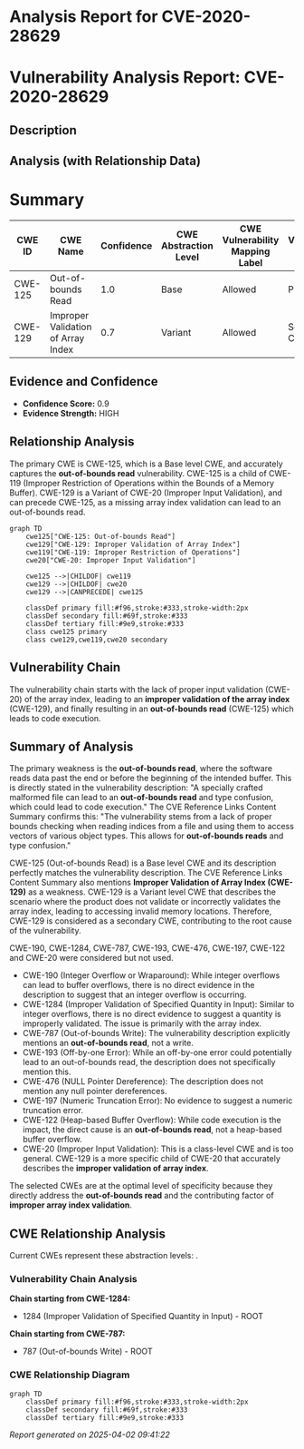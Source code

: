 # Analysis Report for CVE-2020-28629

# Vulnerability Analysis Report: CVE-2020-28629

## Description



## Analysis (with Relationship Data)

# Summary
| CWE ID | CWE Name | Confidence | CWE Abstraction Level | CWE Vulnerability Mapping Label | CWE-Vulnerability Mapping Notes |
|---|---|---|---|---|---|
| CWE-125 | Out-of-bounds Read | 1.0 | Base | Allowed | Primary CWE |
| CWE-129 | Improper Validation of Array Index | 0.7 | Variant | Allowed | Secondary CWE |

## Evidence and Confidence

*   **Confidence Score:** 0.9
*   **Evidence Strength:** HIGH

## Relationship Analysis
The primary CWE is CWE-125, which is a Base level CWE, and accurately captures the **out-of-bounds read** vulnerability. CWE-125 is a child of CWE-119 (Improper Restriction of Operations within the Bounds of a Memory Buffer). CWE-129 is a Variant of CWE-20 (Improper Input Validation), and can precede CWE-125, as a missing array index validation can lead to an out-of-bounds read.

```mermaid
graph TD
    cwe125["CWE-125: Out-of-bounds Read"]
    cwe129["CWE-129: Improper Validation of Array Index"]
    cwe119["CWE-119: Improper Restriction of Operations"]
    cwe20["CWE-20: Improper Input Validation"]
    
    cwe125 -->|CHILDOF| cwe119
    cwe129 -->|CHILDOF| cwe20
    cwe129 -->|CANPRECEDE| cwe125
    
    classDef primary fill:#f96,stroke:#333,stroke-width:2px
    classDef secondary fill:#69f,stroke:#333
    classDef tertiary fill:#9e9,stroke:#333
    class cwe125 primary
    class cwe129,cwe119,cwe20 secondary
```

## Vulnerability Chain
The vulnerability chain starts with the lack of proper input validation (CWE-20) of the array index, leading to an **improper validation of the array index** (CWE-129), and finally resulting in an **out-of-bounds read** (CWE-125) which leads to code execution.

## Summary of Analysis
The primary weakness is the **out-of-bounds read**, where the software reads data past the end or before the beginning of the intended buffer. This is directly stated in the vulnerability description: "A specially crafted malformed file can lead to an **out-of-bounds read** and type confusion, which could lead to code execution." The CVE Reference Links Content Summary confirms this: "The vulnerability stems from a lack of proper bounds checking when reading indices from a file and using them to access vectors of various object types. This allows for **out-of-bounds reads** and type confusion."

CWE-125 (Out-of-bounds Read) is a Base level CWE and its description perfectly matches the vulnerability description. The CVE Reference Links Content Summary also mentions **Improper Validation of Array Index (CWE-129)** as a weakness. CWE-129 is a Variant level CWE that describes the scenario where the product does not validate or incorrectly validates the array index, leading to accessing invalid memory locations. Therefore, CWE-129 is considered as a secondary CWE, contributing to the root cause of the vulnerability.

CWE-190, CWE-1284, CWE-787, CWE-193, CWE-476, CWE-197, CWE-122 and CWE-20 were considered but not used.
- CWE-190 (Integer Overflow or Wraparound): While integer overflows can lead to buffer overflows, there is no direct evidence in the description to suggest that an integer overflow is occurring.
- CWE-1284 (Improper Validation of Specified Quantity in Input): Similar to integer overflows, there is no direct evidence to suggest a quantity is improperly validated. The issue is primarily with the array index.
- CWE-787 (Out-of-bounds Write): The vulnerability description explicitly mentions an **out-of-bounds read**, not a write.
- CWE-193 (Off-by-one Error): While an off-by-one error could potentially lead to an out-of-bounds read, the description does not specifically mention this.
- CWE-476 (NULL Pointer Dereference): The description does not mention any null pointer dereferences.
- CWE-197 (Numeric Truncation Error): No evidence to suggest a numeric truncation error.
- CWE-122 (Heap-based Buffer Overflow): While code execution is the impact, the direct cause is an **out-of-bounds read**, not a heap-based buffer overflow.
- CWE-20 (Improper Input Validation): This is a class-level CWE and is too general. CWE-129 is a more specific child of CWE-20 that accurately describes the **improper validation of array index**.

The selected CWEs are at the optimal level of specificity because they directly address the **out-of-bounds read** and the contributing factor of **improper array index validation**.


## CWE Relationship Analysis

Current CWEs represent these abstraction levels: .


### Vulnerability Chain Analysis

**Chain starting from CWE-1284:**
- 1284 (Improper Validation of Specified Quantity in Input) - ROOT


**Chain starting from CWE-787:**
- 787 (Out-of-bounds Write) - ROOT



### CWE Relationship Diagram

```mermaid
graph TD
    classDef primary fill:#f96,stroke:#333,stroke-width:2px
    classDef secondary fill:#69f,stroke:#333
    classDef tertiary fill:#9e9,stroke:#333
```



*Report generated on 2025-04-02 09:41:22*
